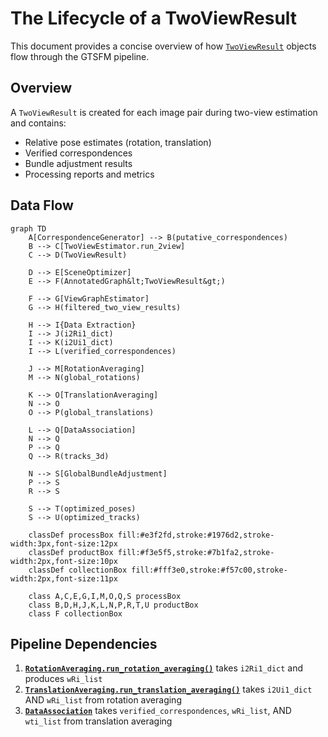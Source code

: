 # The Lifecycle of a TwoViewResult

This document provides a concise overview of how [`TwoViewResult`](../products/two_view_result.py) objects flow through the GTSFM pipeline.

## Overview

A `TwoViewResult` is created for each image pair during two-view estimation and contains:
- Relative pose estimates (rotation, translation)
- Verified correspondences 
- Bundle adjustment results
- Processing reports and metrics

## Data Flow

```mermaid
graph TD
    A[CorrespondenceGenerator] --> B(putative_correspondences)
    B --> C[TwoViewEstimator.run_2view]
    C --> D(TwoViewResult)
    
    D --> E[SceneOptimizer]
    E --> F(AnnotatedGraph&lt;TwoViewResult&gt;)
    
    F --> G[ViewGraphEstimator]
    G --> H(filtered_two_view_results)
    
    H --> I{Data Extraction}
    I --> J(i2Ri1_dict)
    I --> K(i2Ui1_dict)
    I --> L(verified_correspondences)
    
    J --> M[RotationAveraging]
    M --> N(global_rotations)
    
    K --> O[TranslationAveraging]
    N --> O
    O --> P(global_translations)
    
    L --> Q[DataAssociation]
    N --> Q
    P --> Q
    Q --> R(tracks_3d)
    
    N --> S[GlobalBundleAdjustment]
    P --> S
    R --> S
    
    S --> T(optimized_poses)
    S --> U(optimized_tracks)
    
    classDef processBox fill:#e3f2fd,stroke:#1976d2,stroke-width:3px,font-size:12px
    classDef productBox fill:#f3e5f5,stroke:#7b1fa2,stroke-width:2px,font-size:10px
    classDef collectionBox fill:#fff3e0,stroke:#f57c00,stroke-width:2px,font-size:11px
    
    class A,C,E,G,I,M,O,Q,S processBox
    class B,D,H,J,K,L,N,P,R,T,U productBox
    class F collectionBox
```

## Pipeline Dependencies

1. **[`RotationAveraging.run_rotation_averaging()`](../averaging/rotation/rotation_averaging_base.py)** takes `i2Ri1_dict` and produces `wRi_list`
2. **[`TranslationAveraging.run_translation_averaging()`](../averaging/translation/translation_averaging_base.py)** takes `i2Ui1_dict` AND `wRi_list` from rotation averaging
3. **[`DataAssociation`](../data_association/data_association_base.py)** takes `verified_correspondences`, `wRi_list`, AND `wti_list` from translation averaging
